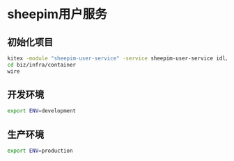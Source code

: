 # sheepim用户服务

## 初始化项目
```bash
kitex -module "sheepim-user-service" -service sheepim-user-service idl/user.thrift
cd biz/infra/container
wire
```

## 开发环境

```bash
export ENV=development
```

## 生产环境

```bash
export ENV=production
```